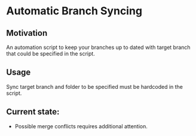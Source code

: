 # Automatic Branch Syncing
## Motivation 
An automation script to keep your branches up to dated with target branch that could be specified in the script. 

## Usage 
Sync target branch and folder to be specified must be hardcoded in the script.

## Current state: 
- Possible merge conflicts requires additional attention.
